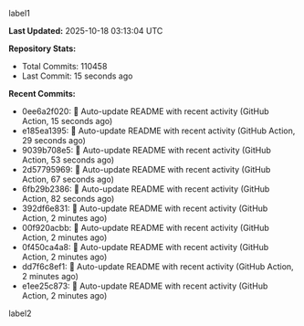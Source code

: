
label1 
<!-- ACTIVITY_START -->
**Last Updated:** 2025-10-18 03:13:04 UTC

**Repository Stats:**
- Total Commits: 110458
- Last Commit: 15 seconds ago

**Recent Commits:**
- 0ee6a2f020: 🤖 Auto-update README with recent activity (GitHub Action, 15 seconds ago)
- e185ea1395: 🤖 Auto-update README with recent activity (GitHub Action, 29 seconds ago)
- 9039b708e5: 🤖 Auto-update README with recent activity (GitHub Action, 53 seconds ago)
- 2d57795969: 🤖 Auto-update README with recent activity (GitHub Action, 67 seconds ago)
- 6fb29b2386: 🤖 Auto-update README with recent activity (GitHub Action, 82 seconds ago)
- 392df6e831: 🤖 Auto-update README with recent activity (GitHub Action, 2 minutes ago)
- 00f920acbb: 🤖 Auto-update README with recent activity (GitHub Action, 2 minutes ago)
- 0f450ca4a8: 🤖 Auto-update README with recent activity (GitHub Action, 2 minutes ago)
- dd7f6c8ef1: 🤖 Auto-update README with recent activity (GitHub Action, 2 minutes ago)
- e1ee25c873: 🤖 Auto-update README with recent activity (GitHub Action, 2 minutes ago)
<!-- ACTIVITY_END -->

label2
